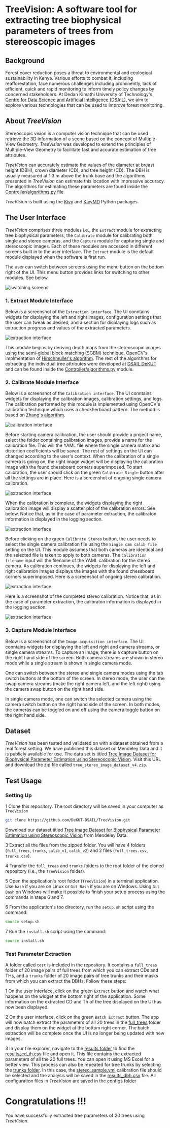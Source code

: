 # TreeVision: A software tool for extracting tree biophysical parameters of trees from stereoscopic images

## Background
Forest cover reduction poses a threat to environmental and ecological sustainability in Kenya. Various efforts to combat it, including reafforestation, face numerous challenges including prominently, lack of efficient, quick and rapid monitoring to inform timely policy changes by concerned stakeholders. At Dedan Kimathi University of Technology's [Centre for Data Science and Artificial Intelligence (DSAIL)]((https://dsail.dkut.ac.ke/)), we aim to explore various technologies that can be used to improve forest monitoring.

## About *TreeVision*
Stereoscopic vision is a computer vision technique that can be used retrieve the 3D information of a scene based on the concept of Multiple-View Geometry. *TreeVision* was developed to extend the principles of Multiple-View Geometry to facilitate fast and accurate estimation of tree attributes. 

*TreeVision* can accurately estimate the values of the diameter at breast height (DBH), crown diameter (CD), and tree height (CD). The DBH is usually measured at 1.3 m above the trunk base and the algorithms presented in *TreeVision* can estimate this location with impressive accuracy. The algorithms for estimating these parameters are found inside the [Controller/algorithms.py](./Controller/algorithms.py) file

*TreeVision* is built using the [Kivy](https://kivy.org/) and [KivyMD](https://kivymd.readthedocs.io/en/1.1.1/) Python packages.

## The User Interface
*TreeVision* comprises three modules i.e., the `Extract` module for extracting tree biophysical parameters, the `Calibrate` module for calibrating both single and stereo cameras, and the `Capture` module for capturing single and stereoscopic images. Each of these modules are accessed in different screens built in to the user interface. The `Extract` module is the default module displayed when the software is first run.

The user can switch between screens using the menu button on the bottom right of the UI. This menu button provides links for switching to other modules. See below.

![switching screens](./assets/images/readme/screen_select_menu_hover.png)

### 1. Extract Module Interface
Below is a screenshot of the `Extraction interface`. The UI conntains widgets for displaying the left and right images, configuration settings that the user can tweak as desired, and a section for displaying logs such as extraction progress and values of the extracted parameters.

![extraction interface](./assets/images/readme/extract_screen.png)

This module begins by deriving depth maps from the stereoscopic images using the semi-global block matching (SGBM) technique, OpenCV's implmentation of [Hirschmuller's algorithm](https://doi.org/10.1109/TPAMI.2007.1166). The rest of the algorithms for extracting the individual tree attributes were developed at [DSAIL DeKUT](https://dsail.dkut.ac.ke/) and can be found inside the [Controller/algorithms.py](./Controller/algorithms.py) module.

### 2. Calibrate Module Interface
Below is a screenshot of the `Calibration interface`. The UI conntains widgets for displaying the calibration images, calibration settings, and logs. The calibration performed by this module is implemented using OpenCV's calibration technique which uses a checkherboard pattern. The method is based on [Zhang's algorithm](https://doi.org/10.1109/34.888718).

![calibration interface](./assets/images/readme/calibration_screen.png)

Before starting camera calibration, the user should provide a project name, select the folder containing calibration images, provide a name for the calibration file. This will the YAML file where the single camera matrix and distortion coefficients will be saved. The rest of settings on the UI can changed according to the user's context. When the calibration of a single camera is going on, the right image widget will be displaying the calibration image with the found chessboard corners superimposed. To start calibration, the user should click on the green `Calibrate Single` button after all the settings are in place. Here is a screenshot of ongoing single camera calibration.

![extraction interface](./assets/images/readme/calibration_in_progress.png)

When the calibration is complete, the widgets displaying the right calibration image will display a scatter plot of the calibration errors. See below. Notice that, as in the case of parameter extraction, the calibraton information is displayed in the logging section.

![extraction interface](./assets/images/readme/calibration_complete.png)

Before clicking on the green `Calibrate Stereo` button, the user needs to select the single camera calibration file using the `Single cam calib file` setting on the UI. This module assumes that both cameras are identical and the selected file is taken to apply to both cameras. The `Calibration filename` input will the filename of the YAML calibration for the stereo camera. As calibration continues, the widgets for displaying the left and right calibration images displays the images with the found chessboard corners superimposed. Here is a screenshot of ongoing stereo calibration.

![extraction interface](./assets/images/readme/stereo_calibration_in_progress.png)

Here is a screenshot of the completed stereo calibration. Notice that, as in the case of parameter extraction, the calibraton information is displayed in the logging section.

![extraction interface](./assets/images/readme/stereo_calibration_complete.png)

### 3. Capture Module Interface
Below is a screenshot of the `Image acquisition interface`. The UI conntains widgets for displaying the left and right and camera streams, or single camera streams. To capture an image, there is a capture button on the right hand side of the screen. Both camera streams are shown in stereo mode while a single stream is shown in single camera mode. 

One can switch between the stereo and single camera modes using the tab switch buttons at the bottom of the screen. In stereo mode, the user can the swap camera streams (make the right camera left, and the left right) using the camera swap button on the right hand side. 

In single camera mode, one can switch the selected camera using the camera switch button on the right hand side of the screen. In both modes, the cameras can be toggled on and off using the camera toggle button on the right hand side. 

## Dataset
*TreeVision* has been tested and validated on with a dataset obtained from a real forest setting. We have published this dataset on Mendeley Data and it is publicly available for use. The data set is titled [Tree Image Dataset for Biophysical Parameter Estimation using Stereoscopic Vision](https://www.doi.org/10.17632/nx3ggv7pxf.4). Visit this URL and download the zip file called `tree_stereo_image_dataset_v4.zip`. 

## Test Usage
### Setting Up
1 Clone this repository. The root directory will be saved in your computer as `TreeVision`
```bash
git clone https://github.com/DeKUT-DSAIL/TreeVision.git
```

Download our dataset titled [Tree Image Dataset for Biophysical Parameter Estimation using Stereoscopic Vision](https://www.doi.org/10.17632/nx3ggv7pxf.4) from Mendeley Data.

3 Extract all the files from the zipped folder. You will have 4 folders (`full_trees`, `trunks`, `calib_v1`, `calib_v2`) and 2 files (`full_trees.csv`, `trunks.csv`). 

4 Transfer the `full_trees` and `trunks` folders to the root folder of the cloned repository (i.e., the `TreeVision` folder).

5 Open the application's root folder (`TreeVision`) in a terminal application. Use `bash` if you are on Linux or `Git Bash` if you are on Windows. Using `Git Bash` on Windows will make it possible to finish your setup process using the commands in steps 6 and 7.

6 From the application's too directory, run the `setup.sh` script using the command:
```bash
source setup.sh
```

7 Run the `install.sh` script using the command:
```bash
source install.sh
```

### Test Parameter Extraction
A folder called `test` is included in the repository. It contains a `full_trees` folder of 20 image pairs of full trees from which you can extract CDs and THs, and a `trunks` folder of 20 image pairs of tree trunks and their masks from which you can extract the DBHs. Follow these steps:

1 On the user interface, click on the green `Extract` button and watch what happens on the widget at the bottom right of the application. Some information on the extracted CD and Th of the tree displayed on the UI has now been displayed.

2 On the user interface, click on the green `Batch Extract` button. The app will now batch extract the parameters of all 20 trees in the [full_trees](./test/full_trees/) folder and display them on the widget at the bottom right corner. The batch extraction will be complete once the UI is no longer being updated with new images.

3 In your file explorer, navigate to the [results folder](./assets/projects/test/results) to find the [results_cd_th.csv](./assets/projects/test/results/results_cd_th.csv) file and open it. This file contains the extracted parameters of all the 20 full trees. You can open it using MS Excel for a better view. This process can also be repeated for tree trunks by selecting the [trunks folder](./test/trunks/). In this case, the [stereo_sample.yml](./configs/stereo_sample_2.yml) calibration file should be selected and the analysis will be saved in the [results_dbh.csv](./assets/projects/test/results/results_dbh.csv) file. All configuration files in *TreeVision* are saved in the [configs folder](./configs/)



# Congratulations !!!
You have successfully extracted tree parameters of 20 trees using *TreeVision*.